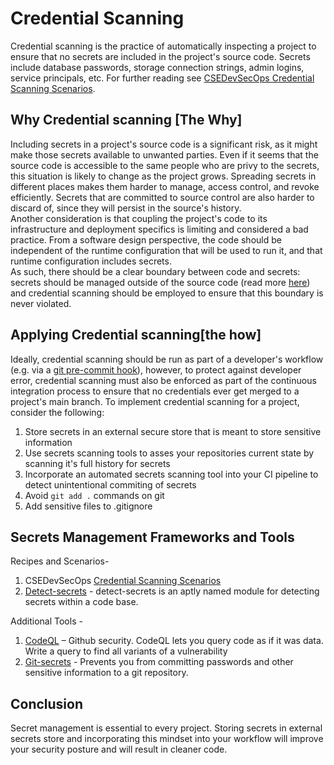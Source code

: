# Credential Scanning

Credential scanning is the practice of automatically inspecting a project to ensure that no secrets are included in the project's source code. Secrets include database passwords, storage connection strings, admin logins, service principals, etc. 
For further reading see [CSEDevSecOps Credential Scanning Scenarios](https://github.com/microsoft/CSEDevSecOps/tree/master/Scenarios/CredentialScanning).

## Why Credential scanning [The Why]

Including secrets in a project's source code is a significant risk, as it might make those secrets available to unwanted parties. Even if it seems that the source code is accessible to the same people who are privy to the secrets, this situation is likely to change as the project grows. Spreading secrets in different places makes them harder to manage, access control, and revoke efficiently. Secrets that are committed to source control are also harder to discard of, since they will persist in the source's history.  
Another consideration is that coupling the project's code to its infrastructure and deployment specifics is limiting and considered a bad practice. From a software design perspective, the code should be independent of the runtime configuration that will be used to run it, and that runtime configuration includes secrets.   
 As such, there should be a clear boundary between code and secrets: secrets should be managed outside of the source code (read more [here](../../continuous-delivery/secrets-management/readme.md)) and credential scanning should be employed to ensure that this boundary is never violated.

## Applying Credential scanning[the how]

Ideally, credential scanning should be run as part of a developer's workflow (e.g. via a [git pre-commit hook](https://githooks.com)), however, to protect against developer error, credential scanning must also be enforced as part of the continuous integration process to ensure that no credentials ever get merged to a project's main branch.
To implement credential scanning for a project, consider the  following: 
1. Store secrets in an external secure store that is meant to store sensitive information
1. Use secrets scanning tools to asses your repositories current state by scanning it's full history for secrets
1. Incorporate an automated secrets scanning tool into your CI pipeline to detect unintentional commiting of secrets
1. Avoid `git add .` commands on git
1. Add sensitive files to .gitignore

## Secrets Management Frameworks and Tools

Recipes and Scenarios-
1. CSEDevSecOps [Credential Scanning Scenarios](https://github.com/microsoft/CSEDevSecOps/tree/master/Scenarios/CredentialScanning)
1. [Detect-secrets](./recipes/detect-secrets.md) - detect-secrets is an aptly named module for detecting secrets within a code base.

Additional Tools - 
1. [CodeQL](https://securitylab.github.com/tools/codeql)  – Github security. CodeQL lets you query code as if it was data. Write a query to find all variants of a vulnerability
1. [Git-secrets](https://github.com/awslabs/git-secrets)  - Prevents you from committing passwords and other sensitive information to a git repository.

## Conclusion

Secret management is essential to every project. Storing secrets in external secrets store and incorporating this mindset into your workflow will improve your security posture and will result in cleaner code.
